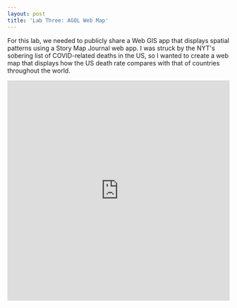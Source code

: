 ```yaml
---
layout: post
title: 'Lab Three: AGOL Web Map'
---
```


For this lab, we needed to publicly share a Web GIS app that displays spatial patterns using a Story Map Journal web app. I was struck by the NYT's sobering list of COVID-related deaths in the US, so I wanted to create a web map that displays how the US death rate compares with that of countries throughout the world.

<iframe width="100%" height="500px" src="https://clarku.maps.arcgis.com/apps/MapJournal/index.html?appid=3143c94d25844f13bf5a2432e4f19b18" frameborder="0" scrolling="no"></iframe>
